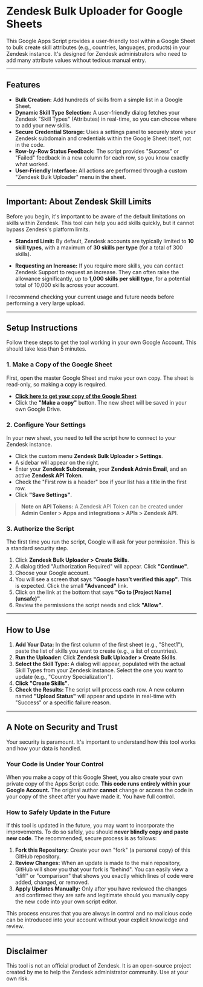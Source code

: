 # Zendesk Bulk Uploader for Google Sheets

This Google Apps Script provides a user-friendly tool within a Google Sheet to bulk create skill attributes (e.g., countries, languages, products) in your Zendesk instance. It's designed for Zendesk administrators who need to add many attribute values without tedious manual entry.

---

## Features

* **Bulk Creation:** Add hundreds of skills from a simple list in a Google Sheet.
* **Dynamic Skill Type Selection:** A user-friendly dialog fetches your Zendesk "Skill Types" (Attributes) in real-time, so you can choose where to add your new skills.
* **Secure Credential Storage:** Uses a settings panel to securely store your Zendesk subdomain and credentials within the Google Sheet itself, not in the code.
* **Row-by-Row Status Feedback:** The script provides "Success" or "Failed" feedback in a new column for each row, so you know exactly what worked.
* **User-Friendly Interface:** All actions are performed through a custom "Zendesk Bulk Uploader" menu in the sheet.

---

## Important: About Zendesk Skill Limits

Before you begin, it's important to be aware of the default limitations on skills within Zendesk. This tool can help you add skills quickly, but it cannot bypass Zendesk's platform limits.

* **Standard Limit:** By default, Zendesk accounts are typically limited to **10 skill types**, with a maximum of **30 skills per type** (for a total of 300 skills).

* **Requesting an Increase:** If you require more skills, you can contact Zendesk Support to request an increase. They can often raise the allowance significantly, up to **1,000 skills per skill type**, for a potential total of 10,000 skills across your account.

I recommend checking your current usage and future needs before performing a very large upload.

---

## Setup Instructions

Follow these steps to get the tool working in your own Google Account. This should take less than 5 minutes.

### 1. Make a Copy of the Google Sheet
First, open the master Google Sheet and make your own copy. The sheet is read-only, so making a copy is required.

* **[Click here to get your copy of the Google Sheet]([https://docs.google.com/spreadsheets/d/1ejAFJaHDIOkXEvMPU3IlIs6iBUHwLJxD5e_bdQsW5I4/edit?usp=sharing])**
* Click the **"Make a copy"** button. The new sheet will be saved in your own Google Drive.

### 2. Configure Your Settings
In your new sheet, you need to tell the script how to connect to your Zendesk instance.
* Click the custom menu **Zendesk Bulk Uploader > Settings**.
* A sidebar will appear on the right.
* Enter your **Zendesk Subdomain**, your **Zendesk Admin Email**, and an active **Zendesk API Token**.
* Check the "First row is a header" box if your list has a title in the first row.
* Click **"Save Settings"**.

> **Note on API Tokens:** A Zendesk API Token can be created under **Admin Center > Apps and integrations > APIs > Zendesk API**.

### 3. Authorize the Script
The first time you run the script, Google will ask for your permission. This is a standard security step.
1.  Click **Zendesk Bulk Uploader > Create Skills**.
2.  A dialog titled "Authorization Required" will appear. Click **"Continue"**.
3.  Choose your Google account.
4.  You will see a screen that says **"Google hasn’t verified this app"**. This is expected. Click the small **"Advanced"** link.
5.  Click on the link at the bottom that says **"Go to [Project Name] (unsafe)"**.
6.  Review the permissions the script needs and click **"Allow"**.

---

## How to Use

1.  **Add Your Data:** In the first column of the first sheet (e.g., "Sheet1"), paste the list of skills you want to create (e.g., a list of countries).
2.  **Run the Uploader:** Click **Zendesk Bulk Uploader > Create Skills**.
3.  **Select the Skill Type:** A dialog will appear, populated with the actual Skill Types from your Zendesk instance. Select the one you want to update (e.g., "Country Specialization").
4.  **Click "Create Skills"**.
5.  **Check the Results:** The script will process each row. A new column named **"Upload Status"** will appear and update in real-time with "Success" or a specific failure reason.

---

## A Note on Security and Trust

Your security is paramount. It's important to understand how this tool works and how your data is handled.

### Your Code is Under Your Control

When you make a copy of this Google Sheet, you also create your own private copy of the Apps Script code. **This code runs entirely within your Google Account.** The original author **cannot** change or access the code in your copy of the sheet after you have made it. You have full control.

### How to Safely Update in the Future

If this tool is updated in the future, you may want to incorporate the improvements. To do so safely, you should **never blindly copy and paste new code**. The recommended, secure process is as follows:

1.  **Fork this Repository:** Create your own "fork" (a personal copy) of this GitHub repository.
2.  **Review Changes:** When an update is made to the main repository, GitHub will show you that your fork is "behind". You can easily view a "diff" or "comparison" that shows you exactly which lines of code were added, changed, or removed.
3.  **Apply Updates Manually:** Only after you have reviewed the changes and confirmed they are safe and legitimate should you manually copy the new code into your own script editor.

This process ensures that you are always in control and no malicious code can be introduced into your account without your explicit knowledge and review.

---

## Disclaimer

This tool is not an official product of Zendesk. It is an open-source project created by me to help the Zendesk administrator community. Use at your own risk.